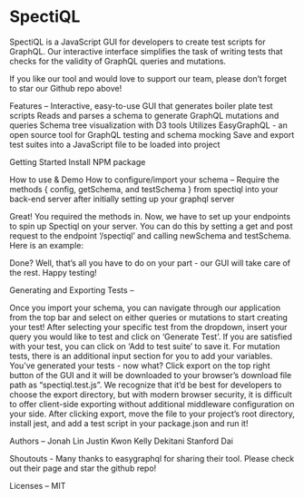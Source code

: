 # SpectiQL

SpectiQL is a JavaScript GUI for developers to create test scripts for GraphQL. Our interactive interface simplifies the task of writing tests that checks for the validity of GraphQL queries and mutations. 

If you like our tool and would love to support our team, please don’t forget to star our Github repo above!


Features –
Interactive, easy-to-use GUI that generates boiler plate test scripts
Reads and parses a schema to generate GraphQL mutations and queries
Schema tree visualization with D3 tools
Utilizes EasyGraphQL - an open source tool for GraphQL testing and schema mocking
Save and export test suites into a JavaScript file to be loaded into project

Getting Started 
Install NPM package 



How to use & Demo 
How to configure/import your schema –
Require the methods { config, getSchema, and testSchema } from spectiql into your back-end server after initially setting up your graphql server 

Great! You required the methods in. Now, we have to set up your endpoints to spin up Spectiql on your server. You can do this by setting a get and post request to the endpoint ‘/spectiql’ and calling newSchema and testSchema. Here is an example:

Done? Well, that’s all you have to do on your part - our GUI will take care of the rest. Happy testing!

Generating and Exporting Tests –

Once you import your schema, you can navigate through our application from the top bar and select on either queries or mutations to start creating your test! 
After selecting your specific test from the dropdown, insert your query you would like to test and click on ‘Generate Test’. If you are satisfied with your test, you can click on ‘Add to test suite’ to save it. 
For mutation tests, there is an additional input section for you to add your variables.
You’ve generated your tests - now what? Click export on the top right button of the GUI and it will be downloaded to your browser’s download file path as “spectiql.test.js”. We recognize that it’d be best for developers to choose the export directory, but with modern browser security, it is difficult to offer client-side exporting without additional middleware configuration on your side. 
After clicking export, move the file to your project’s root directory, install jest, and add a test script in your package.json and run it!




Authors –
Jonah Lin
Justin Kwon
Kelly Dekitani
Stanford Dai
	
Shoutouts -
Many thanks to easygraphql for sharing their tool.  Please check out their page and star the github repo!

Licenses –
MIT
